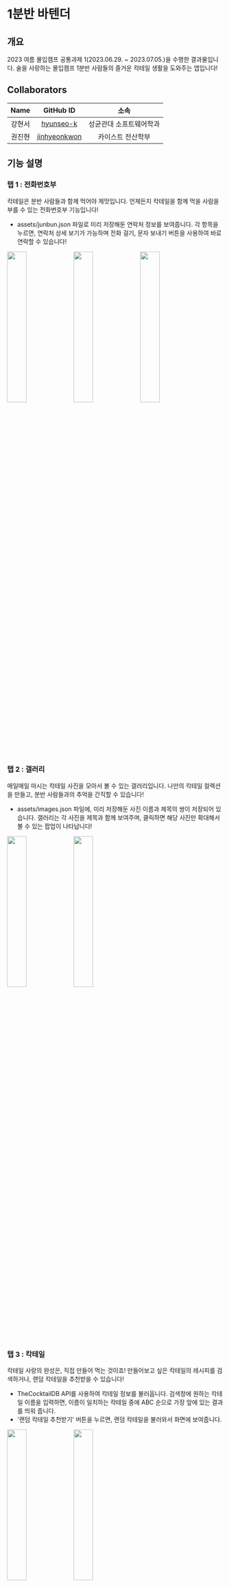 # 1분반 바텐더

## 개요

2023 여름 몰입캠프 공통과제 1(2023.06.29. ~ 2023.07.05.)을 수행한 결과물입니다.
술을 사랑하는 몰입캠프 1분반 사람들의 즐거운 칵테일 생활을 도와주는 앱입니다!

## Collaborators

|  Name  |                    GitHub ID                    |          소속           |
| :----: | :---------------------------------------------: | :---------------------: |
| 강현서 |    [hyunseo-k](https://github.com/hyunseo-k)    | 성균관대 소프트웨어학과 |
| 권진현 | [jinhyeonkwon](https://github.com/jinhyeonkwon) |    카이스트 전산학부    |

## 기능 설명

### 탭 1 : 전화번호부

칵테일은 분반 사람들과 함께 먹어야 제맛입니다. 언제든지 칵테일을 함께 먹을 사람을 부를 수 있는 전화번호부 기능입니다!

- assets/junbun.json 파일로 미리 저장해둔 연락처 정보를 보여줍니다. 각 항목을 누르면, 연락처 상세 보기가 가능하며 전화 걸기, 문자 보내기 버튼을 사용하여 바로 연락할 수 있습니다!

<img src="https://github.com/hyunseo-k/hw1/assets/79782180/f855105b-0a40-4795-9afd-afa3d0a08b1f" width="30%" height="30%"/>
<img src="https://github.com/hyunseo-k/hw1/assets/79782180/c3c5e136-6979-433f-8e95-09d1e38cd207" width="30%" height="30%"/>
<img src="https://github.com/hyunseo-k/hw1/assets/79782180/d5fbe44c-834c-453f-8b96-1c8b58286ec2" width="30%" height="30%"/>

### 탭 2 : 갤러리

매일매일 마시는 칵테일 사진을 모아서 볼 수 있는 갤러리입니다. 나만의 칵테일 컬렉션을 만들고, 분반 사람들과의 추억을 간직할 수 있습니다!

- assets/images.json 파일에, 미리 저장해둔 사진 이름과 제목의 쌍이 저장되어 있습니다. 갤러리는 각 사진을 제목과 함께 보여주며, 클릭하면 해당 사진만 확대해서 볼 수 있는 팝업이 나타납니다!

<img src="https://github.com/hyunseo-k/hw1/assets/79782180/b373f3a2-2167-4330-be35-740e3c180894" width="30%" height="30%"/>
<img src="https://github.com/hyunseo-k/hw1/assets/79782180/e0bdef7c-f524-4482-9946-6af870edd0b6" width="30%" height="30%"/>

### 탭 3 : 칵테일

칵테일 사랑의 완성은, 직접 만들어 먹는 것이죠! 만들어보고 싶은 칵테일의 레시피를 검색하거나, 랜덤 칵테일을 추천받을 수 있습니다!

- TheCocktailDB API를 사용하여 칵테일 정보를 불러옵니다. 검색창에 원하는 칵테일 이름을 입력하면, 이름이 일치하는 칵테일 중에 ABC 순으로 가장 앞에 있는 결과를 띄워 줍니다.
- '랜덤 칵테일 추천받기' 버튼을 누르면, 랜덤 칵테일을 불러와서 화면에 보여줍니다.

<img src="https://github.com/hyunseo-k/hw1/assets/79782180/232dfdc3-9a52-43fc-ae82-03261a1b5fcb" width="30%" height="30%"/>
<img src="https://github.com/hyunseo-k/hw1/assets/79782180/bfcf29d3-110d-4c18-8a21-958ee0902282" width="30%" height="30%"/>
